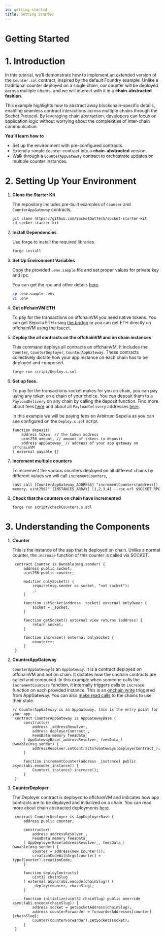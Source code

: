 ```yaml
---
id: getting-started
title: Getting Started
---
```


# Getting Started

# 1. Introduction

In this tutorial, we’ll demonstrate how to implement an extended version of the `Counter.sol` contract, inspired by the default Foundry example. Unlike a traditional counter deployed on a single chain, our counter will be deployed across multiple chains, and we will interact with it in a **chain-abstracted fashion**.

This example highlights how to abstract away blockchain-specific details, enabling seamless contract interactions across multiple chains through the Socket Protocol. By leveraging chain abstraction, developers can focus on application logic without worrying about the complexities of inter-chain communication.

**You’ll learn how to**

- Set up the environment with pre-configured contracts.
- Extend a simple `Counter` contract into a **chain-abstracted** version.
- Walk through a `CounterAppGateway` contract to orchestrate updates on multiple counter instances.

# 2. Setting Up Your Environment

1. **Clone the Starter Kit**

   The repository includes pre-built examples of `Counter` and `CounterAppGateway` contracts.

   ```bash
   git clone https://github.com/SocketDotTech/socket-starter-kit
   cd socket-starter-kit
   ```

2. **Install Dependencies**

   Use forge to install the required libraries.

   ```bash
   forge install
   ```

3. **Set Up Environment Variables**

   Copy the provided `.env.sample` file and set proper values for private key and rpc.

   You can get the rpc and other details [here](/chain-information).

   ```bash
   cp .env.sample .env
   vi .env
   ```

4. **Get offchainVM ETH**

   To pay for the transactions on offchainVM you need native tokens. You can get Sepolia ETH using [the bridge](https://socket-composer-testnet-8b802af208e24e82.testnets.rollbridge.app/) or you can get ETH directly on offchainVM using [the faucet](https://faucet.conduit.xyz/socket-composer-testnet).

5. **Deploy the all contracts on the offchainVM and on chain instances**

   This command deploys all contracts on offchainVM. It includes the `Counter`, `CounterDeployer`, `CounterAppGateway`. These contracts collectively dictate how your app instance on each chain has to be deployed and composed.

   ```bash
   forge run script/Deploy.s.sol
   ```

6. **Set up fees.**

   To pay for the transactions socket makes for you on chain, you can pay using any token on a chain of your choice. You can deposit them to a `PayloadDelivery` on any chain by calling the deposit function. Find more about fees [here](https://www.notion.so/Fees-yeah-14d818fd2858801daec8fc60fa4631b5?pvs=21) and about all `PayloadDelivery` addresses [here](/chain-information).

   In this example we will be paying fees on Arbitrum Sepolia as you can see configured on the `Deploy.s.sol` script.

   ```solidity
   function deposit(
       address token, // the token address
       uint256 amount, // amount of tokens to deposit
       address appGateway_ // address of your app gateway on offchainVM
   ) external payable {}
   ```

7. **Increment multiple counters**

   To increment the various counters deployed on all different chains by different values we will call `incrementCounters`,
   ```solidity
   cast call [CounterAppGateway_ADDRESS] "incrementCounters(address[] memory, uint256)" [INSTANCES_ARRAY] [1,2,3,4] --rpc-url $SOCKET_RPC
   ```

8. **Check that the counters on chain have incremented**

   ```solidity
   forge run script/checkCounters.s.sol
   ```

# 3. Understanding the Components

1. **Counter**

   This is the instance of the app that is deployed on chain. Unlike a normal counter, the `increase` function of this counter is called via SOCKET.

   ```solidity
    contract Counter is Ownable(msg.sender) {
        address public socket;
        uint256 public counter;

        modifier onlySocket() {
            require(msg.sender == socket, "not socket");
            _;
        }

        function setSocket(address _socket) external onlyOwner {
            socket = _socket;
        }

        function getSocket() external view returns (address) {
            return socket;
        }

        function increase() external onlySocket {
            counter++;
        }
    }
   ```

2. **CounterAppGateway**

   `CounterAppGateway` is an `AppGateway`. It is a contract deployed on offchainVM and not on chain. It dictates how the onchain contracts are called and composed. In this example when someone calls the `incrementCounters` function, it internally triggers calls to `increase` function on each provided instance. This is an [onchain write](/call-contracts) triggered from AppGateway. You can also [make read calls](/read) to the chains to use their state.

   ```solidity
   // CounterAppGateway is an AppGateway, this is the entry point for your app.
    contract CounterAppGateway is AppGatewayBase {
        constructor(
            address _addressResolver,
            address deployerContract_,
            FeesData memory feesData_
        ) AppGatewayBase(_addressResolver, feesData_) Ownable(msg.sender) {
            addressResolver.setContractsToGateways(deployerContract_);
        }

        function incrementCounter(address _instance) public async(abi.encode(_instance)) {
            Counter(_instance).increase();
        }
    }
   ```

3. **CounterDeployer**

   The Deployer contract is deployed to offchainVM and indicates how app contracts are to be deployed and initialized on a chain. You can read more about chain abstracted deployments [here](/deploy-contracts).

   ```solidity
    contract CounterDeployer is AppDeployerBase {
        address public counter;

        constructor(
            address addressResolver_,
            FeesData memory feesData_
        ) AppDeployerBase(addressResolver_, feesData_) Ownable(msg.sender) {
            counter = address(new Counter());
            creationCodeWithArgs[counter] = type(Counter).creationCode;
        }

        function deployContracts(
            uint32 chainSlug
        ) external async(abi.encode(chainSlug)) {
            _deploy(counter, chainSlug);
        }

        function initialize(uint32 chainSlug) public override async(abi.encode(chainSlug)) {
            address socket = getSocketAddress(chainSlug);
            address counterForwarder = forwarderAddresses[counter][chainSlug];
            Counter(counterForwarder).setSocket(socket);
        }
    }
   ```
